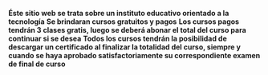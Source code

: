 **Éste sitio web se trata sobre un instituto educativo orientado a la tecnología**
**Se brindaran cursos gratuitos y pagos**
**Los cursos pagos tendrán 3 clases gratis, luego se deberá abonar el total del curso para continuar si se desea**
**Todos los cursos tendrán la posibilidad de descargar un certificado al finalizar la totalidad del curso, siempre y cuando se haya aprobado satisfactoriamente su correspondiente examen de final de curso**
